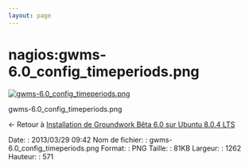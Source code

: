 ```yaml
---
layout: page
---
```


nagios:gwms-6.0\_config\_timeperiods.png
========================================

[![gwms-6.0\_config\_timeperiods.png](..//assets/media/nagios/gwms-6.0_config_timeperiods.png@cache=&w=900&h=407 "gwms-6.0_config_timeperiods.png")](..//assets/media/nagios/gwms-6.0_config_timeperiods.png@cache= "Afficher le fichier original")

gwms-6.0\_config\_timeperiods.png

← Retour à [Installation de Groundwork Bêta 6.0 sur Ubuntu 8.0.4
LTS](../../groundwork/groundwork6.0-install-ubuntu.html "groundwork:groundwork6.0-install-ubuntu")

Date:
:   2013/03/29 09:42
Nom de fichier:
:   gwms-6.0\_config\_timeperiods.png
Format:
:   PNG
Taille:
:   81KB
Largeur:
:   1262
Hauteur:
:   571

